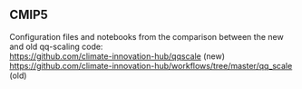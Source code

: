 ## CMIP5

Configuration files and notebooks from the comparison between the new and old qq-scaling code:  
https://github.com/climate-innovation-hub/qqscale (new)  
https://github.com/climate-innovation-hub/workflows/tree/master/qq_scale (old)

